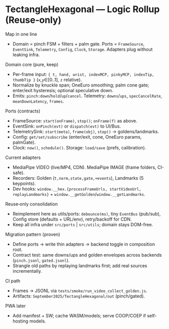 <!--
STIGMERGY REVIEW HEADER
Status: Pending verification
Review started: 2025-09-16T19:48-06:00
Expires: 2025-09-23T19:48-06:00 (auto-expire after 7 days)

Checklist:
- [ ] Re-evaluate this artifact against current Hexagonal goals
- [ ] Validate references against knowledge manifests
- [ ] Log decisions in TODO_2025-09-16.md
-->

# TectangleHexagonal — Logic Rollup (Reuse‑only)

Map in one line

- Domain = pinch FSM + filters + palm gate. Ports = `FrameSource`, `EventSink`, `Telemetry`, `Config`, `Clock`, `Storage`. Adapters plug without leaking infra.

Domain core (pure, keep)

- Per-frame input: `{ t, hand, wrist, indexMCP, pinkyMCP, indexTip, thumbTip }` (`x`,`y`∈[0..1], `z` relative).
- Normalize by knuckle span; OneEuro smoothing; palm cone gate; enter/exit hysteresis; optional speculative down.
- Emits: `pinch:down`/`hold`/`up`/`cancel`. Telemetry: `downs`/`ups`, `specCancelRate`, `meanDownLatency`, `frames`.

Ports (contracts)

- FrameSource: `start(onFrame)`, `stop()`; `onFrame(f)` as above.
- EventSink: `onPinch(evt)` or `dispatch(evt)` to UI/Bus.
- TelemetrySink: `start(meta)`, `frame(obj)`, `stop()` → goldens/landmarks.
- Config: `get/set/subscribe` (enter/exit, cone, OneEuro params, palmGate).
- Clock: `now()`, `schedule()`. Storage: `load/save` (prefs, calibration).

Current adapters

- MediaPipe VIDEO (live/MP4, CDN). MediaPipe IMAGE (frame folders, CI-safe).
- Recorders: Golden (`t,norm,state,gate,+events`), Landmarks (5 keypoints).
- Dev hooks: `window.__hex.{processFrameUrls, startVideoUrl, replayLandmarks}` + `window.__getGolden`/`window.__getLandmarks`.

Reuse‑only consolidation

- Reimplement here as utils/ports: `debounce(ms)`, tiny `EventBus` (pub/sub), Config store (defaults + URL/env), retry/backoff for CDN.
- Keep all infra under `src/ports` | `src/utils`; domain stays DOM-free.

Migration pattern (proven)

- Define ports → write thin adapters → backend toggle in composition root.
- Contract test: same downs/ups and golden envelopes across backends (`pinch.jsonl`, `gated.jsonl`).
- Strangle old paths by replaying landmarks first; add real sources incrementally.

CI path

- Frames → JSONL via `tests/smoke/run_video_collect_golden.js`.
- Artifacts: `September2025/TectangleHexagonal/out` (pinch/gated).

PWA later

- Add manifest + SW; cache WASM/models; serve COOP/COEP if self-hosting models.

